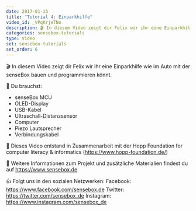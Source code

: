 ```yaml
---
date: 2017-01-15
title: "Tutorial 4: Einparkhilfe"
video_id: _VPqKrjeTNo
description: 🎬 In diesem Video zeigt dir Felix wir ihr eine Einparkhilfe wie im Auto mit der senseBox bauen und programmieren könnt.
categories: sensebox-tutorials
type: Video
set: sensebox-tutorials
set_order: 6
---
```

🎬 In diesem Video zeigt dir Felix wir ihr eine Einparkhilfe wie im Auto mit der senseBox bauen und programmieren könnt.

🧰 Du brauchst:
- senseBox MCU 
- OLED-Display
- USB-Kabel
- Ultraschall-Distanzsensor
- Computer
- Piezo Lautsprecher
- Verbindungskabel


🎥 Dieses Video entstand in Zusammenarbeit mit der Hopp Foundation for computer literacy & informatics (https://www.hopp-foundation.de/)

 🔎 Weitere Informationen zum Projekt und zusätzliche Materialien findest du auf https://www.sensebox.de


👍 Folgt uns in den sozialen Netzwerken:
Facebook: https://www.facebook.com/sensebox.de
Twitter: https://twitter.com/sensebox_de
Instagram: https://www.instagram.com/sensebox_de